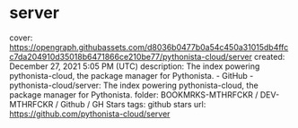 # server

cover: https://opengraph.githubassets.com/d8036b0477b0a54c450a31015db4ffcc7da204910d35018b6471866ce210be77/pythonista-cloud/server
created: December 27, 2021 5:05 PM (UTC)
description: The index powering pythonista-cloud, the package manager for Pythonista. - GitHub - pythonista-cloud/server: The index powering pythonista-cloud, the package manager for Pythonista.
folder: BOOKMRKS-MTHRFCKR / DEV-MTHRFCKR / Github / GH Stars
tags: github stars
url: https://github.com/pythonista-cloud/server